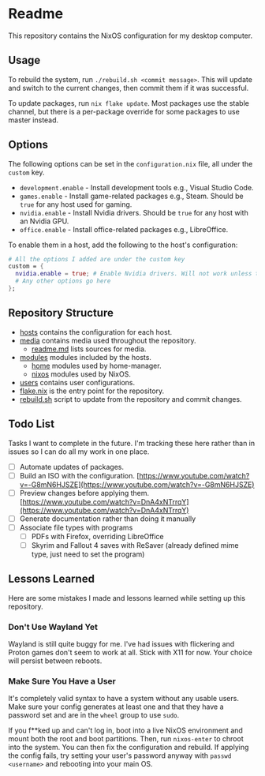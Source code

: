 # Readme

This repository contains the NixOS configuration for my desktop computer.

## Usage

To rebuild the system, run `./rebuild.sh <commit message>`.
This will update and switch to the current changes, then commit them if it was successful.

To update packages, run `nix flake update`. Most packages use the stable channel, but there
is a per-package override for some packages to use master instead.

## Options

The following options can be set in the `configuration.nix` file, all under the `custom` key.

- `development.enable` - Install development tools e.g., Visual Studio Code.
- `games.enable` - Install game-related packages e.g., Steam. Should be `true` for any host used for gaming.
- `nvidia.enable` - Install Nvidia drivers. Should be `true` for any host with an Nvidia GPU.
- `office.enable` - Install office-related packages e.g., LibreOffice.

To enable them in a host, add the following to the host's configuration:

```nix
# All the options I added are under the custom key
custom = {
  nvidia.enable = true; # Enable Nvidia drivers. Will not work unless the host has an Nvidia GPU.
  # Any other options go here
};
```

## Repository Structure

- [hosts](hosts/) contains the configuration for each host.
- [media](media/) contains media used throughout the repository.
  - [readme.md](media/readme.md) lists sources for media.
- [modules](modules/) modules included by the hosts.
  - [home](modules/home/) modules used by home-manager.
  - [nixos](modules/nixos/) modules used by NixOS.
- [users](users/) contains user configurations.
- [flake.nix](flake.nix) is the entry point for the repository.
- [rebuild.sh](rebuild.sh) script to update from the repository and commit changes.

## Todo List

Tasks I want to complete in the future. I'm tracking these here rather than in issues so
I can do all my work in one place.

- [ ] Automate updates of packages.
- [ ] Build an ISO with the configuration. [https://www.youtube.com/watch?v=-G8mN6HJSZE](https://www.youtube.com/watch?v=-G8mN6HJSZE)
- [ ] Preview changes before applying them. [https://www.youtube.com/watch?v=DnA4xNTrrqY](https://www.youtube.com/watch?v=DnA4xNTrrqY)
- [ ] Generate documentation rather than doing it manually
- [ ] Associate file types with programs
  - [ ] PDFs with Firefox, overriding  LibreOffice
  - [ ] Skyrim and Fallout 4 saves with ReSaver (already defined mime type, just need to set the program)

## Lessons Learned

Here are some mistakes I made and lessons learned while setting up this repository.

### Don't Use Wayland Yet

Wayland is still quite buggy for me. I've had issues with flickering and Proton games
don't seem to work at all. Stick with X11 for now. Your choice will persist between reboots.

### Make Sure You Have a User

It's completely valid syntax to have a system without any usable users. Make sure your config
generates at least one and that they have a password set and are in the `wheel` group to use
`sudo`.

If you f**ked up and can't log in, boot into a live NixOS environment and mount both the root
and boot partitions. Then, run `nixos-enter` to chroot into the system. You can then fix the
configuration and rebuild. If applying the config fails, try setting your user's password anyway
with `passwd <username>` and rebooting into your main OS.
